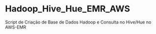 # Hadoop_Hive_Hue_EMR_AWS
Script de Criação de Base de Dados Hadoop e Consulta no Hive/Hue no AWS-EMR
